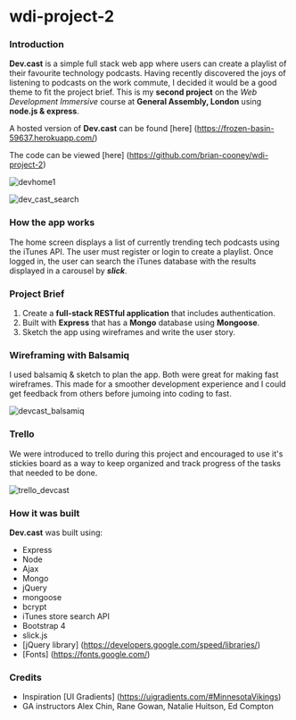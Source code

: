 # wdi-project-2

### Introduction
**Dev.cast** is a simple full stack web app where users can create a playlist of their favourite technology podcasts. Having recently discovered the joys of listening to podcasts on the work commute, I decided it would be a good theme to fit the project brief. This is my **second project** on the *Web Development Immersive* course at **General Assembly, London** using **node.js & express**. 

A hosted version of **Dev.cast** can be found [here] (https://frozen-basin-59637.herokuapp.com/)

The code can be viewed [here] (https://github.com/brian-cooney/wdi-project-2)


![devhome1](https://cloud.githubusercontent.com/assets/25333173/25516266/6f26b9ec-2be1-11e7-863e-567ca2bedf68.jpeg)

![dev_cast_search](https://cloud.githubusercontent.com/assets/25333173/25516264/6f1fa062-2be1-11e7-9e92-8aa7809df186.jpeg)

### How the app works
The home screen displays a list of currently trending tech podcasts using the iTunes API. The user must register or login to create a playlist. Once logged in, the user can search the iTunes database with the results displayed in a carousel by ***slick***.    

### Project Brief
1. Create a **full-stack RESTful application** that includes authentication.
2. Built with **Express** that has a **Mongo** database using **Mongoose**.
3. Sketch the app using wireframes and write the user story.  


### Wireframing with Balsamiq

I used balsamiq & sketch to plan the app. Both were great for making fast wireframes. This made for a smoother development experience and I could get feedback from others before jumoing into coding to fast.   

![devcast_balsamiq](https://cloud.githubusercontent.com/assets/25333173/25516265/6f21cdf6-2be1-11e7-90cb-bb02b4fd8e0b.jpeg)

### Trello
We were introduced to trello during this project and encouraged to use it's stickies board as a way to keep organized and track progress of the tasks that needed to be done. 

![trello_devcast](https://cloud.githubusercontent.com/assets/25333173/25516268/6f292e34-2be1-11e7-96cf-d04773accf75.jpeg)



### How it was built
**Dev.cast** was built using:

- Express
- Node
- Ajax
- Mongo
- jQuery
- mongoose
- bcrypt
- iTunes store search API
- Bootstrap 4
- slick.js
- [jQuery library] (https://developers.google.com/speed/libraries/)
- [Fonts] (https://fonts.google.com/)

### Credits
- Inspiration [UI Gradients] (https://uigradients.com/#MinnesotaVikings)
- GA instructors Alex Chin, Rane Gowan, Natalie Huitson, Ed Compton